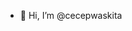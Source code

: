 - 👋 Hi, I’m @cecepwaskita

<!---
cecepwaskita/cecepwaskita is a ✨ special ✨ repository because its `README.md` (this file) appears on your GitHub profile.
You can click the Preview link to take a look at your changes.
--->
